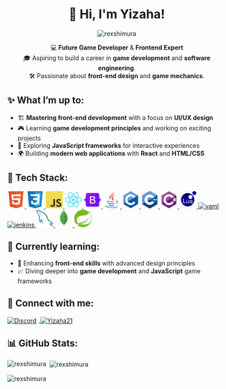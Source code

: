 <h1 align="center">👋 Hi, I'm Yizaha!</h1> <p align="center"> <img src="https://komarev.com/ghpvc/?username=rexshimura&label=Profile%20views&color=0e75b6&style=flat" alt="rexshimura" /> </p> <p align="center"> 💻 <strong>Future Game Developer</strong> & <strong>Frontend Expert</strong><br> 🎓 Aspiring to build a career in <strong>game development</strong> and <strong>software engineering</strong>.<br> 🛠️ Passionate about <strong>front-end design</strong> and <strong>game mechanics</strong>. </p> <h2>✨ What I’m up to:</h2> <ul> <li>🏗️ <strong>Mastering front-end development</strong> with a focus on <strong>UI/UX design</strong></li> <li>🎮 Learning <strong>game development principles</strong> and working on exciting projects</li> <li>🚀 Exploring <strong>JavaScript frameworks</strong> for interactive experiences</li> <li>🌍 Building <strong>modern web applications</strong> with <strong>React</strong> and <strong>HTML/CSS</strong></li> </ul> <h2>💼 Tech Stack:</h2> <p align="left"> <a href="https://www.w3.org/html/" target="_blank" rel="noreferrer"> <img src="https://raw.githubusercontent.com/devicons/devicon/master/icons/html5/html5-original.svg" alt="html5" width="40" height="40"/> </a> <a href="https://www.w3schools.com/css/" target="_blank" rel="noreferrer"> <img src="https://raw.githubusercontent.com/devicons/devicon/master/icons/css3/css3-original.svg" alt="css3" width="40" height="40"/> </a> <a href="https://developer.mozilla.org/en-US/docs/Web/JavaScript" target="_blank" rel="noreferrer"> <img src="https://raw.githubusercontent.com/devicons/devicon/master/icons/javascript/javascript-original.svg" alt="javascript" width="40" height="40"/> </a> <a href="https://reactjs.org/" target="_blank" rel="noreferrer"> <img src="https://raw.githubusercontent.com/devicons/devicon/master/icons/react/react-original.svg" alt="react" width="40" height="40"/> </a> <a href="https://getbootstrap.com" target="_blank" rel="noreferrer"> <img src="https://raw.githubusercontent.com/devicons/devicon/master/icons/bootstrap/bootstrap-original.svg" alt="bootstrap" width="40" height="40"/> </a> <a href="https://www.java.com" target="_blank" rel="noreferrer"> <img src="https://raw.githubusercontent.com/devicons/devicon/master/icons/java/java-original.svg" alt="java" width="40" height="40"/> </a> <a href="https://www.cprogramming.com/" target="_blank" rel="noreferrer"> <img src="https://raw.githubusercontent.com/devicons/devicon/master/icons/c/c-original.svg" alt="c" width="40" height="40"/> </a> <a href="https://isocpp.org/" target="_blank" rel="noreferrer"> <img src="https://raw.githubusercontent.com/devicons/devicon/master/icons/cplusplus/cplusplus-original.svg" alt="cplusplus" width="40" height="40"/> </a> <a href="https://learn.microsoft.com/en-us/dotnet/csharp/" target="_blank" rel="noreferrer"> <img src="https://raw.githubusercontent.com/devicons/devicon/master/icons/csharp/csharp-original.svg" alt="csharp" width="40" height="40"/> </a> <a href="https://www.lua.org/" target="_blank" rel="noreferrer"> <img src="https://raw.githubusercontent.com/devicons/devicon/master/icons/lua/lua-original.svg" alt="lua" width="40" height="40"/> </a> <a href="https://yaml.org/" target="_blank" rel="noreferrer"> <img src="https://www.vectorlogo.zone/logos/yaml/yaml-icon.svg" alt="yaml" width="40" height="40"/> </a> <a href="https://www.jenkins.io" target="_blank" rel="noreferrer"> <img src="https://www.vectorlogo.zone/logos/jenkins/jenkins-icon.svg" alt="jenkins" width="40" height="40"/> </a> <a href="https://www.mysql.com/" target="_blank" rel="noreferrer"> <img src="https://raw.githubusercontent.com/devicons/devicon/master/icons/mysql/mysql-original.svg" alt="mysql" width="40" height="40"/> </a> <a href="https://www.mongodb.com/" target="_blank" rel="noreferrer"> <img src="https://raw.githubusercontent.com/devicons/devicon/master/icons/mongodb/mongodb-original.svg" alt="mongodb" width="40" height="40"/> </a> <a href="https://spring.io/" target="_blank" rel="noreferrer"> <img src="https://raw.githubusercontent.com/devicons/devicon/master/icons/spring/spring-original.svg" alt="spring" width="40" height="40"/> </a> </p> <h2>🌱 Currently learning:</h2> <ul> <li>🎨 Enhancing <strong>front-end skills</strong> with advanced design principles</li> <li>📈 Diving deeper into <strong>game development</strong> and <strong>JavaScript</strong> game frameworks</li> </ul> <h2>🤝 Connect with me:</h2> <p align="left"> <a href="https://discord.gg/A9jgs4SvkD" target="_blank"> <img src="https://raw.githubusercontent.com/rahuldkjain/github-profile-readme-generator/master/src/images/icons/Social/discord.svg" alt="Discord" height="30" width="40" style="vertical-align: middle; margin-right: 5px;" /> </a> <a href="https://t.me/Yizaha21" target="_blank"> <img src="https://upload.wikimedia.org/wikipedia/commons/8/82/Telegram_logo.svg" alt="Yizaha21" height="30" width="40" style="vertical-align: middle;" /> </a> </p> <h2>📊 GitHub Stats:</h2> <p> <img align="left" src="https://github-readme-stats.vercel.app/api/top-langs?username=rexshimura&show_icons=true&locale=en&layout=compact" alt="rexshimura" /> </p> <p>&nbsp; <img align="center" src="https://github-readme-stats.vercel.app/api?username=rexshimura&show_icons=true&locale=en" alt="rexshimura" /> </p> <p> <img align="center" src="https://github-readme-streak-stats.herokuapp.com/?user=rexshimura&" alt="rexshimura" /> </p>
